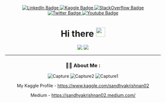 
<div id="header" align="center">
  <img src="https://komarev.com/ghpvc/?username=SandKrish&style=flat-square&color=blue" alt=""/>
<div id="badges">
  <a href="https://www.linkedin.com/in/sandhya-krishnan-40a20895/">
    <img src="https://img.shields.io/badge/LinkedIn-blue?style=for-the-badge&logo=linkedin&logoColor=white" alt="LinkedIn Badge"/>
  </a>
  <a href="https://www.kaggle.com/sandhyakrishnan02">
    <img src="https://img.shields.io/badge/Kaggle-20BEFF?style=for-the-badge&logo=Kaggle&logoColor=white" alt="Kaggle Badge"/>
  </a>
  <a href="https://stackoverflow.com/users/12939824/sandhya-krishnan">
    <img src="https://img.shields.io/badge/Stack_Overflow-FE7A16?style=for-the-badge&logo=stack-overflow&logoColor=white" alt="StackOverflow Badge"/>
  </a>
  <a href="https://twitter.com/home?lang=en">
    <img src="https://img.shields.io/badge/Twitter-1DA1F2?style=for-the-badge&logo=twitter&logoColor=white" alt="Twitter Badge"/>
  </a>
    <a href="https://www.youtube.com/watch?v=bHWJcS5CbvU&t=1s">
    <img src="https://img.shields.io/badge/YouTube-red?style=for-the-badge&logo=youtube&logoColor=white" alt="Youtube Badge"/>
  </a>

 
  <h1>
  Hi there 
  <img src="https://media.giphy.com/media/hvRJCLFzcasrR4ia7z/giphy.gif" width="30px"/>
</h1>
</div>
<div id="header" align="center">
  
  <img src="https://media.giphy.com/media/nNOAPjUdo4mpZFkDf8/giphy.gif"/>
  <img src="https://media.giphy.com/media/xT9C25UNTwfZuk85WP/giphy-downsized-large.gif"/>
 </div>

---

### :woman_technologist: About Me :

![Capture](https://user-images.githubusercontent.com/66886190/185049122-a4407778-346a-48b6-84ee-53327cb9bc78.PNG)
![Capture2](https://user-images.githubusercontent.com/66886190/152692506-e1f12f7d-4c90-4bd2-a137-3e2fd63d1b41.PNG)
![Capture1](https://user-images.githubusercontent.com/66886190/152692510-39d09b31-6c50-4a5f-8748-a79c5234ade6.PNG)





My Kaggle Profile - https://www.kaggle.com/sandhyakrishnan02

Medium - https://sandhyakrishnan02.medium.com/









